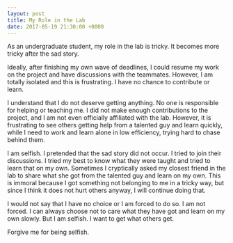 ```yaml
---
layout: post
title: My Role in the Lab
date: 2017-05-19 21:30:00 +0800
---
```


As an undergraduate student, my role in the lab is tricky. It becomes more tricky after the sad story.

Ideally, after finishing my own wave of deadlines, I could resume my work on the project and have discussions with the teammates. However, I am totally isolated and this is frustrating. I have no chance to contribute or learn.

I understand that I do not deserve getting anything. No one is responsible for helping or teaching me. I did not make enough contributions to the project, and I am not even officially affiliated with the lab. However, it is frustrating to see others getting help from a talented guy and learn quickly, while I need to work and learn alone in low efficiency, trying hard to chase behind them.

I am selfish. I pretended that the sad story did not occur. I tried to join their discussions. I tried my best to know what they were taught and tried to learn that on my own. Sometimes I cryptically asked my closest friend in the lab to share what she got from the talented guy and learn on my own. This is immoral because I got something not belonging to me in a tricky way, but since I think it does not hurt others anyway, I will continue doing that.

I would not say that I have no choice or I am forced to do so. I am not forced. I can always choose not to care what they have got and learn on my own slowly. But I am selfish. I want to get what others get.

Forgive me for being selfish.
